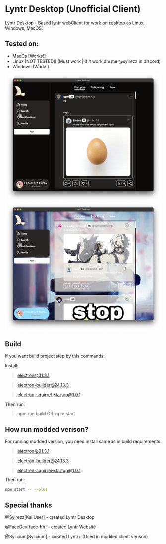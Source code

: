# Lyntr Desktop (Unofficial Client)
Lyntr Desktop - Based lyntr webClient for work on desktop as Linux, Windows, MacOS.

## Tested on:
- MacOs [Works!]
- Linux [NOT TESTED!] (Must work | if it work dm me @syirezz in discord)
- Windows [Works]

![Vanilla](assets/vanilla.png) 
![Modded](assets/modded.png)


## Build

If you want build project step by this commands:

   Install:
   > electron@31.3.1

   > electron-builder@24.13.3

   > electron-squirrel-startup@1.0.1

   Then run:
   > npm run build 
   OR:
   >npm start

## How run modded verison?
For running modded version, you need install same as in build requirements:
   > electron@31.3.1

   > electron-builder@24.13.3

   > electron-squirrel-startup@1.0.1

Then run: 
```bash
npm start -- --plus
```


## Special thanks
@Syirezz[KailUser] - created Lyntr Desktop

@FaceDev[face-hh] - created Lyntr Website

@Sylicium[Sylicium] - created Lyntr+ (Used in modded client verison)
